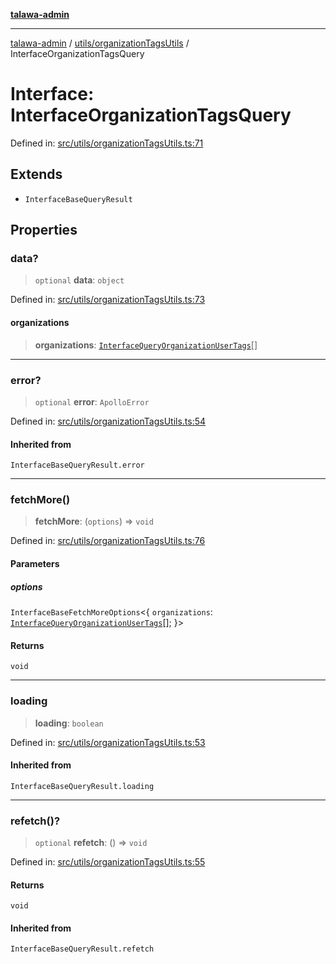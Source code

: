 [**talawa-admin**](../../../README.md)

***

[talawa-admin](../../../README.md) / [utils/organizationTagsUtils](../README.md) / InterfaceOrganizationTagsQuery

# Interface: InterfaceOrganizationTagsQuery

Defined in: [src/utils/organizationTagsUtils.ts:71](https://github.com/bint-Eve/talawa-admin/blob/bb9ac170c0ec806cc5423650a66bbe110c3af5d9/src/utils/organizationTagsUtils.ts#L71)

## Extends

- `InterfaceBaseQueryResult`

## Properties

### data?

> `optional` **data**: `object`

Defined in: [src/utils/organizationTagsUtils.ts:73](https://github.com/bint-Eve/talawa-admin/blob/bb9ac170c0ec806cc5423650a66bbe110c3af5d9/src/utils/organizationTagsUtils.ts#L73)

#### organizations

> **organizations**: [`InterfaceQueryOrganizationUserTags`](../../interfaces/interfaces/InterfaceQueryOrganizationUserTags.md)[]

***

### error?

> `optional` **error**: `ApolloError`

Defined in: [src/utils/organizationTagsUtils.ts:54](https://github.com/bint-Eve/talawa-admin/blob/bb9ac170c0ec806cc5423650a66bbe110c3af5d9/src/utils/organizationTagsUtils.ts#L54)

#### Inherited from

`InterfaceBaseQueryResult.error`

***

### fetchMore()

> **fetchMore**: (`options`) => `void`

Defined in: [src/utils/organizationTagsUtils.ts:76](https://github.com/bint-Eve/talawa-admin/blob/bb9ac170c0ec806cc5423650a66bbe110c3af5d9/src/utils/organizationTagsUtils.ts#L76)

#### Parameters

##### options

`InterfaceBaseFetchMoreOptions`\<\{ `organizations`: [`InterfaceQueryOrganizationUserTags`](../../interfaces/interfaces/InterfaceQueryOrganizationUserTags.md)[]; \}\>

#### Returns

`void`

***

### loading

> **loading**: `boolean`

Defined in: [src/utils/organizationTagsUtils.ts:53](https://github.com/bint-Eve/talawa-admin/blob/bb9ac170c0ec806cc5423650a66bbe110c3af5d9/src/utils/organizationTagsUtils.ts#L53)

#### Inherited from

`InterfaceBaseQueryResult.loading`

***

### refetch()?

> `optional` **refetch**: () => `void`

Defined in: [src/utils/organizationTagsUtils.ts:55](https://github.com/bint-Eve/talawa-admin/blob/bb9ac170c0ec806cc5423650a66bbe110c3af5d9/src/utils/organizationTagsUtils.ts#L55)

#### Returns

`void`

#### Inherited from

`InterfaceBaseQueryResult.refetch`
